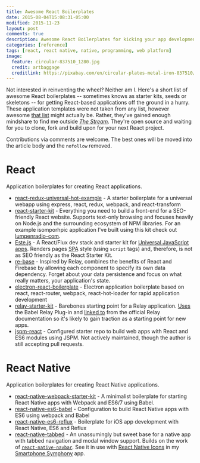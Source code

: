 ```yaml
---
title: Awesome React Boilerplates
date: 2015-08-04T15:08:31-05:00
modified: 2015-11-23
layout: post
comments: true
description: Awesome React Boilerplates for kicking your app development into high gear.
categories: [reference]
tags: [react, react native, native, programming, web platform]
image:
  feature: circular-837510_1280.jpg
  credit: artbaggage
  creditlink: https://pixabay.com/en/circular-plates-metal-iron-837510/
---
```


Not interested in reinventing the wheel? Neither am I. Here's a short list of awesome React boilerplates -- sometimes knows as starter kits, seeds or skeletons -- for getting React-based applications off the ground in a hurry. These application templates were not taken from any list, however awesome <a rel="nofollow" href="https://github.com/sindresorhus/awesome">that list</a> might actually be. Rather, they've gained enough mindshare to find me outside [*The Stream*](https://medium.com/matter/the-web-we-have-to-save-2eb1fe15a426). They're open source and waiting for you to clone, fork and build upon for your next React project.

Contributions via comments are welcome. The best ones will be moved into the article body and the `nofollow` removed.

# React

Application boilerplates for creating React applications.

- [react-redux-universal-hot-example](https://github.com/erikras/react-redux-universal-hot-example/) - A starter boilerplate for a universal webapp using express, react, redux, webpack, and react-transform
- [react-starter-kit](https://github.com/kriasoft/react-starter-kit) - Everything you need to build a front-end for a SEO-friendly React website. Supports text-only browsing and focuses heavily on Node.js and the surrounding ecosystem of NPM libraries. For an example isomporhpic application I've built using this kit check out [lumpenradio-com](https://github.com/jhabdas/lumpenradio-com).
- [Este.js](https://github.com/este/este) - A React/Flux dev stack and starter kit for [Universal JavaScript apps](https://medium.com/@mjackson/universal-javascript-4761051b7ae9). Renders pages <abbr title="Single Page App">SPA</abbr> style (using `script` tags) and, therefore, is not as SEO friendly as the React Starter Kit.
- [re-base](https://github.com/tylermcginnis/re-base) - Inspired by Relay, combines the benefits of React and Firebase by allowing each component to specify its own data dependency. Forget about your data persistence and focus on what really matters, your application's state.
- [electron-react-boilerplate](https://github.com/chentsulin/electron-react-boilerplate) - Electron application boilerplate based on react, react-router, webpack, react-hot-loader for rapid application development
- [relay-starter-kit](https://github.com/relayjs/relay-starter-kit) - Barebones starting point for a Relay application. [Uses](https://github.com/relayjs/relay-starter-kit/blob/37f1d13613db732b2d924a55cecf89c255ce0f40/package.json#L14) the Babel Relay Plug-in and [linked to](https://facebook.github.io/relay/docs/guides-babel-plugin.html#content) from the official Relay documentation so it's likely to gain traction as a starting point for new apps.
- [jspm-react](https://github.com/tinkertrain/jspm-react) - Configured starter repo to build web apps with React and ES6 modules using JSPM. Not actively maintained, though the author is still accepting pull requests.

# React Native

Application boilerplates for creating React Native applications.

- [react-native-webpack-starter-kit](https://github.com/jhabdas/react-native-webpack-starter-kit) - A minimalist boilerplate for starting React Native apps with Webpack and ES6/7 using Babel.
- [react-native-es6-babel](https://github.com/roman01la/react-native-babel) - Configuration to build React Native apps with ES6 using webpack and Babel
- [react-native-es6-reflux](https://github.com/filp/react-native-es6-reflux) - Boilerplate for iOS app development with React Native, ES6 and Reflux
- [react-native-tabbed](https://github.com/rxb/react-native-tabbed) - An unassumingly but sweet base for a native app with tabbed navigation and modal window support. Builds on the work of [`react-native-navbar`](https://github.com/Kureev/react-native-navbar). See it in use with [React Native Icons](https://github.com/corymsmith/react-native-icons) in my [Smartphone Symphony](https://github.com/jhabdas/SmartphoneSymphony) app.
